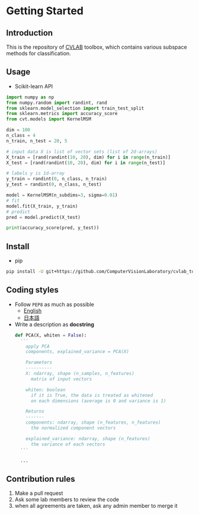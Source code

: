 # Getting Started

## Introduction
This is the repository of [CVLAB](https://en.home.cvlab.cs.tsukuba.ac.jp/) toolbox, which contains various subspace methods for classification.



## Usage
- Scikit-learn API
```python
import numpy as np
from numpy.random import randint, rand
from sklearn.model_selection import train_test_split
from sklearn.metrics import accuracy_score
from cvt.models import KernelMSM

dim = 100
n_class = 4
n_train, n_test = 20, 5

# input data X is list of vector sets (list of 2d-arrays)
X_train = [rand(randint(10, 20), dim) for i in range(n_train)]
X_test = [rand(randint(10, 20), dim) for i in range(n_test)]

# labels y is 1d-array
y_train = randint(0, n_class, n_train)
y_test = randint(0, n_class, n_test)

model = KernelMSM(n_subdims=3, sigma=0.01)
# fit
model.fit(X_train, y_train)
# predict
pred = model.predict(X_test)

print(accuracy_score(pred, y_test))

```

## Install
- pip
```bash
pip install -U git+https://github.com/ComputerVisionLaboratory/cvlab_toolbox
```

## Coding styles
- Follow `PEP8` as much as possible
  - [English](https://www.python.org/dev/peps/pep-0008/)
  - [日本語](http://pep8-ja.readthedocs.io/ja/latest/)
- Write a description as **docstring**
  ```python
  def PCA(X, whiten = False):
    '''
      apply PCA
      components, explained_variance = PCA(X)

      Parameters
      ----------
      X: ndarray, shape (n_samples, n_features)
        matrix of input vectors

      whiten: boolean
        if it is True, the data is treated as whitened
        on each dimensions (average is 0 and variance is 1)

      Returns
      -------
      components: ndarray, shape (n_features, n_features)
        the normalized component vectors

      explained_variance: ndarray, shape (n_features)
        the variance of each vectors
    '''

    ...
  ```

## Contribution rules
1. Make a pull request
2. Ask some lab members to review the code
3. when all agreements are taken, ask any admin member to merge it
